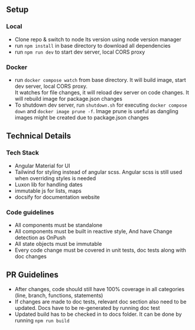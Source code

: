 ## Setup

### Local
- Clone repo & switch to node lts version using node version manager
- run ```npm install``` in base directory to download all dependencies
- run ```npm run dev``` to start dev server, local CORS proxy

### Docker
- run ```docker compose watch``` from base directory. It will build image, start dev server, local CORS proxy.  
It watches for file changes, it will reload dev server on code changes.
It will rebuild image for package.json changes
- To shutdown dev server, run ```shutdown.sh``` for executing ```docker compose down``` and ```docker image prune -f```. Image prune is useful as dangling images might be created due to package.json changes

## Technical Details

### Tech Stack
- Angular Material for UI
- Tailwind for styling instead of angular scss. Angular scss is still used when overriding styles is needed
- Luxon lib for handling dates
- immutable js for lists, maps
- docsify for documentation website

### Code guidelines
- All components must be standalone
- All components must be built in reactive style, And have Change detection as OnPush
- All state objects must be immutable
- Every code change must be covered in unit tests, doc tests along with doc changes

## PR Guidelines
- After changes, code should still have 100% coverage in all categories (line, branch, functions, statements)
- If changes are made to doc tests, relevant doc section also need to be updated.
Docs have to be re-generated by running doc test
- Updated build has to be checked in to docs folder. It can be done by running ```npm run build```
